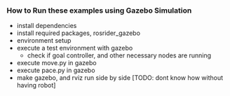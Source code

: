 ### How to Run these examples using Gazebo Simulation

- install dependencies
- install required packages, rosrider_gazebo
- environment setup
- execute a test environment with gazebo
  - check if goal controller, and other necessary nodes are running
- execute move.py in gazebo
- execute pace.py in gazebo
- make gazebo, and rviz run side by side [TODO: dont know how without having robot]

